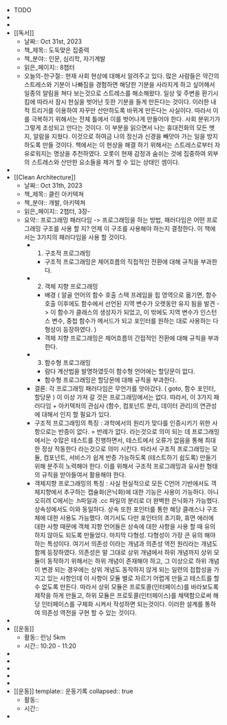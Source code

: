 - TODO
-
-
- [[독서]]
	- 날짜:: Oct 31st, 2023
	- 책_제목:: 도둑맞은 집중력
	- 책_분야:: 인문, 심리학, 자기계발
	- 읽은_페이지:: 8챕터
	- 오늘의-한구절:: 현재 사회 현상에 대해서 알려주고 있다. 많은 사람들은 약간의 스트레스와 기분이 나빠짐을 경험하면 해당한 기분을 사라지게 하고 싶어해서 일종의 알림을 쳐다 보는것으로 스트레스를 해소해왔다. 일상 및 주변을 환기시킴에 따라서 잠시 현실을 벗어난 듯한 기분을 들게 만든다는 것이다. 이러한 내적 트리거를 이용하여 자꾸만 산만하도록 바뀌게 만든다는 사실이다. 따라서 이를 극복하기 위해서는 전체 틀에서 이를 벗어나게 만들어야 한다. 사회 분위기가 그렇게 조성되고 만다는 것이다. 이 부분을 읽으면서 나는 휴대전화의 모든 뱃지, 알람을 지웠다. 이것으로 하여금 나의 정신과 신경을 빼앗아 가는 일을 방지 하도록 만들 것이다. 책에서는 이 현상을 해결 하기 위해서는 스트레스로부터 자유로워지는 명상을 추천하였다. 오롯이 현재 감정과 숨쉬는 것에 집중하여 외부의 스트레스와 산만한 요소들을 제거 할 수 있는 상태인 셈이다.
-
- [[Clean Architecture]]
	- 날짜:: Oct 31th, 2023
	- 책_제목:: 클린 아키텍쳐
	- 책_분야:: 개발, 아키텍쳐
	- 읽은_페이지:: 2챕터, 3장-
	- 요약:: 프로그래밍 패러다임 -> 프로그래밍을 하는 방법, 패러다임은 어떤 프로그래밍 구조를 사용 할 지? 언제 이 구조를 사용해야 하는지 결정한다. 이 책에서는 3가지의 패러다임을 사용 할 것이다.
		- 1. 구조적 프로그래밍
			- 구조적 프로그래밍은 제어흐름의 직접적인 전환에 대해 규칙을 부과한다.
		- 2. 객체 지향 프로그래밍
			- 배경 ( 알골 언어의 함수 호출 스택 프레임을 힙 영역으로 옮기면, 함수 호출 이후에도 함수에서 선언된 지역 변수가 오랫동안 유지 됨을 발견 -> 이 함수가 클래스의 생성자가 되었고,
			  이 밖에도 지역 변수가 인스턴스 변수, 중첩 함수가 메서드가 되고 포인터를 원하는 대로 사용하는 다형성이 등장하였다. )
			- 객체 지향 프로그래밍은 제어흐름의 간접적인 전환에 대해 규칙을 부과한다.
		- 3. 함수형 프로그래밍
			- 람다 계산법을 발명하였듯이 함수형 언어에는 할당문이 없다.
			- 함수형 프로그래밍은 할당문에 대해 규칙을 부과한다.
		- 결론: 각 프로그래밍 패러다임은 무언가를 앗아갔다. ( goto, 함수 포인터, 할당문 ) 이 이상 가져 갈 것은 프로그래밍에서는 없다.
		  따라서, 이 3가지 패러다임 + 아키텍처의 관심사 (함수, 컴포넌트 분리, 데이터 관리)의 연관성에 대해서 인지 할 필요가 있다.
		- 구조적 프로그래밍의 특징 : 과학에서의 원리가 맞다를 인증시키기 위한 사항으로는 반증이 없다. = 반례가 없다. 라는것으로 의미 되는 데 프로그래밍에서는 수많은 테스트를 진행하면서, 테스트에서 오류가 없음을 통해 최대한 정상 작동한다 라는것으로 의미 시킨다. 따라서 구조적 프로그래밍는 모듈, 컴포넌트, 서비스가 쉽게 반증 가능하도록 (테스트하기 쉽도록) 만들기 위해 분주히 노력해야 한다. 이를 위해서 구조적 프로그래밍과 유사한 형태의 규칙을 받아들여서 활용해야 한다.
		- 객체지향 프로그래밍의 특징 : 
		  사실 현실적으로 모든 C언어 기반에서도 객체지향에서 추구하는 캡슐화(은닉화)에 대한 기능은 사용이 가능하다. 아니 오히려 C에서는 .h파일과 .cc 파일의 분리로 더 완벽한 은닉화가 가능했다. 
		  상속성에서도 이와 동일하다. 상속 또한 포인터를 통한 해당 클래스나 구조체에 대한 사용도 가능했다. 여기서도 다만 포인터의 초기화, 휴먼 에러에 대한 사항 때문에 객체 지향 언어들은 상속에 대한 사항을 사용 할 때 유의 하지 않아도 되도록 만들었다. 
		  마지막 다형성. 다형성이 가장 큰 유의 해야 하는 특성이다. 
		  여기서 의존성 이라는 개념과 의존성 역전 원리라는 개념도 함께 등장하였다. 의존성은 말 그대로 상위 개념에서 하위 개념까지 상위 모듈이 동작하기 위해서는 하위 개념이 존재해야 하고, 그 이상으로 하위 개념이 변경 되는 경우에는 상위 개념도 동작하지 않게 되는 일련의 접합성을 가지고 있는 사항인데 이 사항이 모듈 별로 자르기 어렵게 만들고 테스트를 할 수 없도록 만든다. 따라서 상위 모듈은 프로토콜(인터페이스)를 바라보도록 제작을 하게 만들고, 하위 모듈은 프로토콜(인터페이스)를 채택함으로써 해당 인터페이스를 구체화 시켜서 작성하면 되는것이다. 이러한 설계를 통하여 의존성 역전을 구현 할 수 있는 것이다.
-
- [[운동]]
	- 활동:: 런닝 5km
	- 시간:: 10:20 - 11:20
-
-
-
-
-
- [[운동]]
  template:: 운동기록
  collapsed:: true
	- 활동::
	- 시간::
-